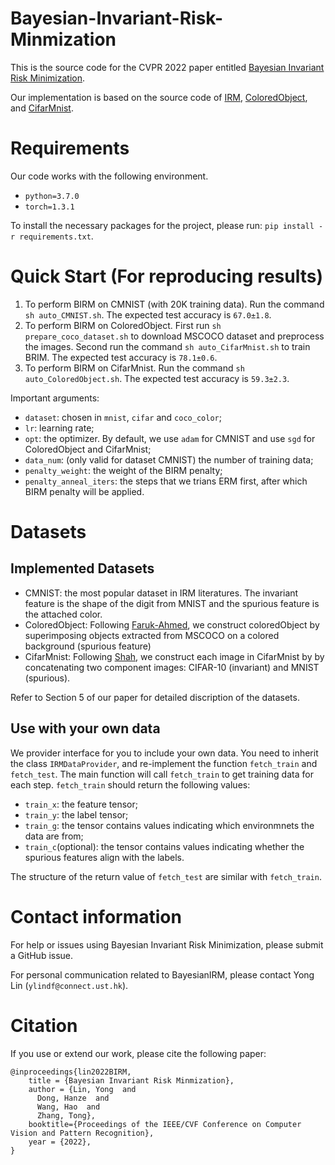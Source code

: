 # Bayesian-Invariant-Risk-Minmization
This is the source code for the CVPR 2022 paper entitled [Bayesian Invariant Risk Minimization]().

Our implementation is based on the source code of [IRM](https://github.com/facebookresearch/InvariantRiskMinimization),  [ColoredObject](https://github.com/Faruk-Ahmed/predictive_group_invariance), and [CifarMnist](https://github.com/HKUST-MLResearch/IRMBed).

# Requirements 
Our code works with the following environment.
* `python=3.7.0`
* `torch=1.3.1`

To install the necessary packages for the project, please run: `pip install -r requirements.txt`.

# Quick Start (For reproducing results)
1. To perform BIRM on CMNIST (with 20K training data). Run the command `sh auto_CMNIST.sh`. The expected test accuracy is `67.0±1.8`.
2. To perform BIRM on ColoredObject. First run `sh prepare_coco_dataset.sh` to download MSCOCO dataset and preprocess the images. Second run the command `sh auto_CifarMnist.sh` to train BRIM. The expected test accuracy is `78.1±0.6`.
3. To perform BIRM on CifarMnist. Run the command `sh auto_ColoredObject.sh`. The expected test accuracy is `59.3±2.3`.

Important arguments:
* `dataset`: chosen in `mnist`, `cifar` and `coco_color`;
* `lr`: learning rate;
* `opt`: the optimizer. By default, we use `adam` for CMNIST and use `sgd` for ColoredObject and CifarMnist; 
* `data_num`: (only valid for dataset CMNIST) the number of training data;
* `penalty_weight`:  the weight of the BIRM penalty;
* `penalty_anneal_iters`: the steps that we trians ERM first, after which BIRM penalty will be applied.
# Datasets
## Implemented Datasets
* CMNIST: the most popular dataset in IRM literatures. The invariant feature is the shape of the digit from MNIST and the spurious feature is the attached color.
* ColoredObject: Following [Faruk-Ahmed](https://github.com/Faruk-Ahmed/predictive_group_invariance), we construct coloredObject by superimposing objects extracted from MSCOCO on a colored background (spurious feature)
* CifarMnist: Following [Shah](https://arxiv.org/abs/2006.07710), we construct each image in CifarMnist by  by concatenating two component images: CIFAR-10 (invariant) and MNIST (spurious).

Refer to Section 5 of our paper for detailed discription of the datasets.

## Use with your own data
We provider interface for you to include your own data. You need to inherit the 
 class `IRMDataProvider`, and re-implement the function `fetch_train` and `fetch_test`. The main function will call `fetch_train` to get training data for each step. `fetch_train` should return the following values:

* `train_x`: the feature tensor;
* `train_y`: the label tensor;
* `train_g`: the tensor contains values indicating which environmnets the data are from;
* `train_c`(optional): the tensor contains values indicating whether the spurious features align with the labels.

The structure of the return value of `fetch_test` are similar with `fetch_train`.
# Contact information

For help or issues using Bayesian Invariant Risk Minimization, please submit a GitHub issue.

For personal communication related to BayesianIRM, please contact Yong Lin (`ylindf@connect.ust.hk`).

# Citation 
If you use or extend our work, please cite the following paper:
```
@inproceedings{lin2022BIRM,
    title = {Bayesian Invariant Risk Minmization},
    author = {Lin, Yong  and
      Dong, Hanze  and
      Wang, Hao  and
      Zhang, Tong},
    booktitle={Proceedings of the IEEE/CVF Conference on Computer Vision and Pattern Recognition},
    year = {2022},
}
```



